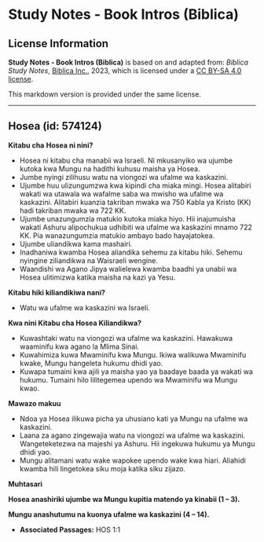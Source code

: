 # Study Notes - Book Intros (Biblica)

## License Information

**Study Notes - Book Intros (Biblica)** is based on and adapted from: _Biblica Study Notes_, [Biblica Inc.](https://www.biblica.com/), 2023, which is licensed under a [CC BY-SA 4.0 license](https://creativecommons.org/licenses/by-sa/4.0/legalcode.en).

This markdown version is provided under the same license.



--------------------------------

## Hosea (id: 574124)

**Kitabu cha** **Hosea ni nini?**

* Hosea ni kitabu cha manabii wa Israeli. Ni mkusanyiko wa ujumbe kutoka kwa Mungu na hadithi kuhusu maisha ya Hosea.
* Jumbe nyingi zilihusu watu na viongozi wa ufalme wa kaskazini.
* Ujumbe huu ulizungumzwa kwa kipindi cha miaka mingi. Hosea alitabiri wakati wa utawala wa wafalme saba wa mwisho wa ufalme wa kaskazini. Alitabiri kuanzia takriban mwaka wa 750 Kabla ya Kristo (KK) hadi takriban mwaka wa 722 KK.
* Ujumbe unazungumzia matukio kutoka miaka hiyo. Hii inajumuisha wakati Ashuru alipochukua udhibiti wa ufalme wa kaskazini mnamo 722 KK. Pia wanazungumzia matukio ambayo bado hayajatokea.
* Ujumbe uliandikwa kama mashairi.
* Inadhaniwa kwamba Hosea aliandika sehemu za kitabu hiki. Sehemu nyingine ziliandikwa na Waisraeli wengine.
* Waandishi wa Agano Jipya walielewa kwamba baadhi ya unabii wa Hosea ulitimizwa katika maisha na kazi ya Yesu.

**Kitabu hiki kiliandikiwa nani?**

* Watu wa ufalme wa kaskazini wa Israeli.

**Kwa nini Kitabu cha Hosea Kiliandikwa?**

* Kuwashtaki watu na viongozi wa ufalme wa kaskazini. Hawakuwa waaminifu kwa agano la Mlima Sinai.
* Kuwahimiza kuwa Mwaminifu kwa Mungu. Ikiwa walikuwa Mwaminifu kwake, Mungu hangeleta hukumu dhidi yao.
* Kuwapa tumaini kwa ajili ya maisha yao ya baadaye baada ya wakati wa hukumu. Tumaini hilo lilitegemea upendo wa Mwaminifu wa Mungu kwao.

**Mawazo makuu**

* Ndoa ya Hosea ilikuwa picha ya uhusiano kati ya Mungu na ufalme wa kaskazini.
* Laana za agano zingewajia watu na viongozi wa ufalme wa kaskazini. Wangeteketezwa na majeshi ya Ashuru. Hii ingekuwa hukumu ya Mungu dhidi yao.
* Mungu alitamani watu wake wapokee upendo wake kwa hiari. Aliahidi kwamba hili lingetokea siku moja katika siku zijazo.

**Muhtasari**

**Hosea anashiriki ujumbe wa Mungu kupitia matendo ya kinabii (1 – 3\).**

**Mungu anashutumu na kuonya ufalme wa kaskazini (4 – 14\).**

* **Associated Passages:** HOS 1:1

